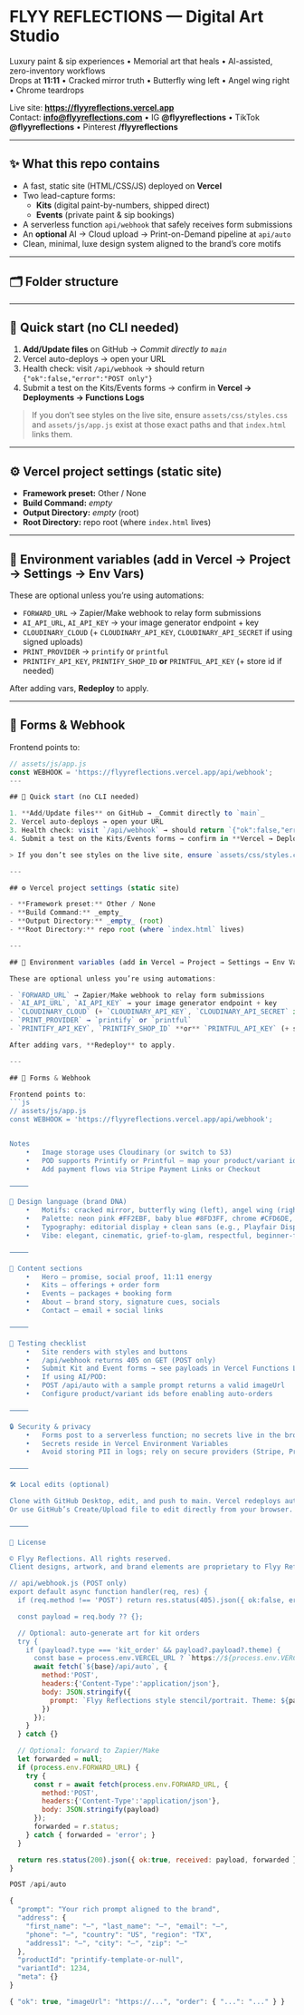 # FLYY REFLECTIONS — Digital Art Studio

Luxury paint & sip experiences • Memorial art that heals • AI-assisted, zero-inventory workflows  
Drops at **11:11** • Cracked mirror truth • Butterfly wing left • Angel wing right • Chrome teardrops

Live site: **https://flyyreflections.vercel.app**  
Contact: **info@flyyreflections.com** • IG **@flyyreflections** • TikTok **@flyyreflections** • Pinterest **/flyyreflections**

---

## ✨ What this repo contains

- A fast, static site (HTML/CSS/JS) deployed on **Vercel**
- Two lead-capture forms:
  - **Kits** (digital paint-by-numbers, shipped direct)
  - **Events** (private paint & sip bookings)
- A serverless function `api/webhook` that safely receives form submissions
- An **optional** AI → Cloud upload → Print-on-Demand pipeline at `api/auto`
- Clean, minimal, luxe design system aligned to the brand’s core motifs

---

## 🗂 Folder structure

---

## 🚀 Quick start (no CLI needed)

1. **Add/Update files** on GitHub → _Commit directly to `main`_  
2. Vercel auto-deploys → open your URL  
3. Health check: visit `/api/webhook` → should return `{"ok":false,"error":"POST only"}`  
4. Submit a test on the Kits/Events forms → confirm in **Vercel → Deployments → Functions Logs**

> If you don’t see styles on the live site, ensure `assets/css/styles.css` and `assets/js/app.js` exist at those exact paths and that `index.html` links them.

---

## ⚙️ Vercel project settings (static site)

- **Framework preset:** Other / None  
- **Build Command:** _empty_  
- **Output Directory:** _empty_ (root)  
- **Root Directory:** repo root (where `index.html` lives)

---

## 🔐 Environment variables (add in Vercel → Project → Settings → Env Vars)

These are optional unless you’re using automations:

- `FORWARD_URL` → Zapier/Make webhook to relay form submissions
- `AI_API_URL`, `AI_API_KEY` → your image generator endpoint + key
- `CLOUDINARY_CLOUD` (+ `CLOUDINARY_API_KEY`, `CLOUDINARY_API_SECRET` if using signed uploads)
- `PRINT_PROVIDER` → `printify` or `printful`
- `PRINTIFY_API_KEY`, `PRINTIFY_SHOP_ID` **or** `PRINTFUL_API_KEY` (+ store id if needed)

After adding vars, **Redeploy** to apply.

---

## 🧾 Forms & Webhook

Frontend points to:
```js
// assets/js/app.js
const WEBHOOK = 'https://flyyreflections.vercel.app/api/webhook';
---

## 🚀 Quick start (no CLI needed)

1. **Add/Update files** on GitHub → _Commit directly to `main`_  
2. Vercel auto-deploys → open your URL  
3. Health check: visit `/api/webhook` → should return `{"ok":false,"error":"POST only"}`  
4. Submit a test on the Kits/Events forms → confirm in **Vercel → Deployments → Functions Logs**

> If you don’t see styles on the live site, ensure `assets/css/styles.css` and `assets/js/app.js` exist at those exact paths and that `index.html` links them.

---

## ⚙️ Vercel project settings (static site)

- **Framework preset:** Other / None  
- **Build Command:** _empty_  
- **Output Directory:** _empty_ (root)  
- **Root Directory:** repo root (where `index.html` lives)

---

## 🔐 Environment variables (add in Vercel → Project → Settings → Env Vars)

These are optional unless you’re using automations:

- `FORWARD_URL` → Zapier/Make webhook to relay form submissions
- `AI_API_URL`, `AI_API_KEY` → your image generator endpoint + key
- `CLOUDINARY_CLOUD` (+ `CLOUDINARY_API_KEY`, `CLOUDINARY_API_SECRET` if using signed uploads)
- `PRINT_PROVIDER` → `printify` or `printful`
- `PRINTIFY_API_KEY`, `PRINTIFY_SHOP_ID` **or** `PRINTFUL_API_KEY` (+ store id if needed)

After adding vars, **Redeploy** to apply.

---

## 🧾 Forms & Webhook

Frontend points to:
```js
// assets/js/app.js
const WEBHOOK = 'https://flyyreflections.vercel.app/api/webhook';


Notes
	•	Image storage uses Cloudinary (or switch to S3)
	•	POD supports Printify or Printful — map your product/variant ids before live orders
	•	Add payment flows via Stripe Payment Links or Checkout

⸻

🎨 Design language (brand DNA)
	•	Motifs: cracked mirror, butterfly wing (left), angel wing (right), chrome teardrops, hot-pink neon aura, baby-blue rim light
	•	Palette: neon pink #FF2EBF, baby blue #8FD3FF, chrome #CFD6DE, ink #0B0B0C, white #FFFFFF
	•	Typography: editorial display + clean sans (e.g., Playfair Display + Manrope)
	•	Vibe: elegant, cinematic, grief-to-glam, respectful, beginner-friendly but never basic

⸻

🧭 Content sections
	•	Hero — promise, social proof, 11:11 energy
	•	Kits — offerings + order form
	•	Events — packages + booking form
	•	About — brand story, signature cues, socials
	•	Contact — email + social links

⸻

🧪 Testing checklist
	•	Site renders with styles and buttons
	•	/api/webhook returns 405 on GET (POST only)
	•	Submit Kit and Event forms → see payloads in Vercel Functions Logs
	•	If using AI/POD:
	•	POST /api/auto with a sample prompt returns a valid imageUrl
	•	Configure product/variant ids before enabling auto-orders

⸻

🔒 Security & privacy
	•	Forms post to a serverless function; no secrets live in the browser
	•	Secrets reside in Vercel Environment Variables
	•	Avoid storing PII in logs; rely on secure providers (Stripe, Printify/Printful, Cloudinary)

⸻

🛠 Local edits (optional)

Clone with GitHub Desktop, edit, and push to main. Vercel redeploys automatically.
Or use GitHub’s Create/Upload file to edit directly from your browser.

⸻

📄 License

© Flyy Reflections. All rights reserved.
Client designs, artwork, and brand elements are proprietary to Flyy Reflections.

// api/webhook.js (POST only)
export default async function handler(req, res) {
  if (req.method !== 'POST') return res.status(405).json({ ok:false, error:'POST only' });

  const payload = req.body ?? {};

  // Optional: auto-generate art for kit orders
  try {
    if (payload?.type === 'kit_order' && payload?.payload?.theme) {
      const base = process.env.VERCEL_URL ? `https://${process.env.VERCEL_URL}` : 'https://flyyreflections.vercel.app';
      await fetch(`${base}/api/auto`, {
        method:'POST',
        headers:{'Content-Type':'application/json'},
        body: JSON.stringify({
          prompt: `Flyy Reflections style stencil/portrait. Theme: ${payload.payload.theme}. Symbols: cracked mirror, butterfly wing left, angel wing right, chrome teardrops, hot pink neon, baby blue rim.`
        })
      });
    }
  } catch {}

  // Optional: forward to Zapier/Make
  let forwarded = null;
  if (process.env.FORWARD_URL) {
    try {
      const r = await fetch(process.env.FORWARD_URL, {
        method:'POST',
        headers:{'Content-Type':'application/json'},
        body: JSON.stringify(payload)
      });
      forwarded = r.status;
    } catch { forwarded = 'error'; }
  }

  return res.status(200).json({ ok:true, received: payload, forwarded });
}

POST /api/auto

{
  "prompt": "Your rich prompt aligned to the brand",
  "address": {
    "first_name": "—", "last_name": "—", "email": "—",
    "phone": "—", "country": "US", "region": "TX",
    "address1": "—", "city": "—", "zip": "—"
  },
  "productId": "printify-template-or-null",
  "variantId": 1234,
  "meta": {}
}

{ "ok": true, "imageUrl": "https://...", "order": { "...": "..." } }
